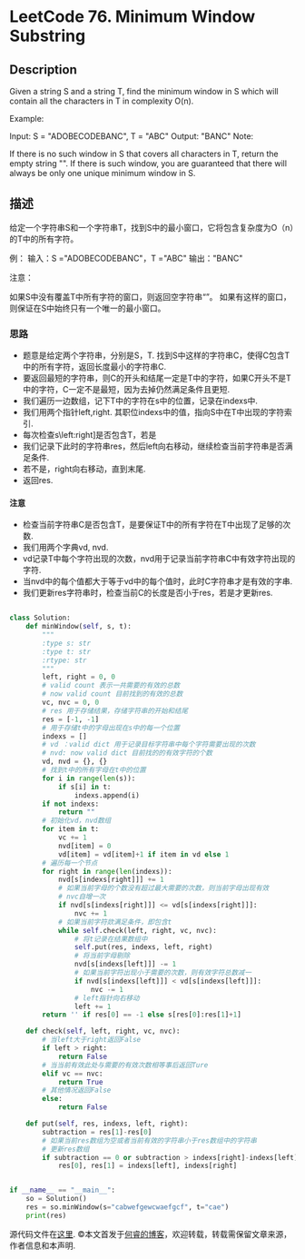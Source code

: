 # LeetCode 76. Minimum Window Substring

## Description

Given a string S and a string T, find the minimum window in S which will contain all the characters in T in complexity O(n).

Example:

Input: S = "ADOBECODEBANC", T = "ABC"
Output: "BANC"
Note:

If there is no such window in S that covers all characters in T, return the empty string "".
If there is such window, you are guaranteed that there will always be only one unique minimum window in S.

## 描述

给定一个字符串S和一个字符串T，找到S中的最小窗口，它将包含复杂度为O（n）的T中的所有字符。

例： 输入：S ="ADOBECODEBANC"，T ="ABC" 输出："BANC"

注意：

如果S中没有覆盖T中所有字符的窗口，则返回空字符串“”。
如果有这样的窗口，则保证在S中始终只有一个唯一的最小窗口。

### 思路

* 题意是给定两个字符串，分别是S，T. 找到S中这样的字符串C，使得C包含T中的所有字符，返回长度最小的字符串C.
* 要返回最短的字符串，则C的开头和结尾一定是T中的字符，如果C开头不是T中的字符，C一定不是最短，因为去掉仍然满足条件且更短.
* 我们遍历一边数组，记下T中的字符在s中的位置，记录在indexs中.
* 我们用两个指针left,right. 其职位indexs中的值，指向S中在T中出现的字符索引.
* 每次检查s\left:right]是否包含T，若是
* 我们记录下此时的字符串res，然后left向右移动，继续检查当前字符串是否满足条件.
* 若不是，right向右移动，直到末尾.
* 返回res.

#### 注意

* 检查当前字符串C是否包含T，是要保证T中的所有字符在T中出现了足够的次数.
* 我们用两个字典vd, nvd.
* vd记录T中每个字符出现的次数，nvd用于记录当前字符串C中有效字符出现的字符.
* 当nvd中的每个值都大于等于vd中的每个值时，此时C字符串才是有效的字串.
* 我们更新res字符串时，检查当前C的长度是否小于res，若是才更新res.

```python

class Solution:
    def minWindow(self, s, t):
        """
        :type s: str
        :type t: str
        :rtype: str
        """
        left, right = 0, 0
        # valid count 表示一共需要的有效的总数
        # now valid count 目前找到的有效的总数
        vc, nvc = 0, 0
        # res 用于存储结果，存储字符串的开始和结尾
        res = [-1, -1]
        # 用于存储t中的字母出现在s中的每一个位置
        indexs = []
        # vd ：valid dict 用于记录目标字符串中每个字符需要出现的次数
        # nvd: now valid dict 目前找的的有效字符的个数
        vd, nvd = {}, {}
        # 找到t中的所有字母在t中的位置
        for i in range(len(s)):
            if s[i] in t:
                indexs.append(i)
        if not indexs:
            return ""
        # 初始化vd，nvd数组
        for item in t:
            vc += 1
            nvd[item] = 0
            vd[item] = vd[item]+1 if item in vd else 1
        # 遍历每一个节点
        for right in range(len(indexs)):
            nvd[s[indexs[right]]] += 1
            # 如果当前字母的个数没有超过最大需要的次数，则当前字母出现有效
            # nvc自增一次
            if nvd[s[indexs[right]]] <= vd[s[indexs[right]]]:
                nvc += 1
            # 如果当前字符欻满足条件，即包含t
            while self.check(left, right, vc, nvc):
                # 将t记录在结果数组中
                self.put(res, indexs, left, right)
                # 将当前字母剔除
                nvd[s[indexs[left]]] -= 1
                # 如果当前字符出现小于需要的次数，则有效字符总数减一
                if nvd[s[indexs[left]]] < vd[s[indexs[left]]]:
                    nvc -= 1
                # left指针向右移动
                left += 1
        return '' if res[0] == -1 else s[res[0]:res[1]+1]

    def check(self, left, right, vc, nvc):
        # 当left大于right返回False
        if left > right:
            return False
        # 当当前有效此处与需要的有效次数相等事后返回Ture
        elif vc == nvc:
            return True
        # 其他情况返回False
        else:
            return False

    def put(self, res, indexs, left, right):
        subtraction = res[1]-res[0]
        # 如果当前res数组为空或者当前有效的字符串小于res数组中的字符串
        # 更新res数组
        if subtraction == 0 or subtraction > indexs[right]-indexs[left]:
            res[0], res[1] = indexs[left], indexs[right]


if __name__ == "__main__":
    so = Solution()
    res = so.minWindow(s="cabwefgewcwaefgcf", t="cae")
    print(res)
```

源代码文件在[这里](https://github.com/ruicore/Algorithm/blob/master/Leetcode/2018-12-21-76-Minimum-Window-Substring.py).
©本文首发于[何睿的博客](https://www.ruicore.cn/leetcode-76-minimum-window-substring/)，欢迎转载，转载需保留文章来源，作者信息和本声明.

